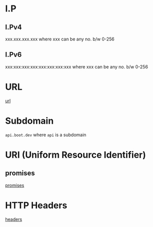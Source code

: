 # I.P
## I.Pv4
xxx.xxx.xxx.xxx
where xxx can be any no. b/w 0-256

## I.Pv6
xxx:xxx:xxx:xxx:xxx:xxx:xxx:xxx
where xxx can be any no. b/w 0-256


# URL
[url](https://developer.mozilla.org/en-US/docs/Web/API/URL/URL)

# Subdomain
`api.boot.dev`
where `api` is a subdomain

# URI (Uniform Resource Identifier)

## promises 
[promises](https://developer.mozilla.org/en-US/docs/Web/JavaScript/Reference/Global_Objects/Promise)

# HTTP Headers
[headers](https://developer.mozilla.org/en-US/docs/Web/API/Headers)